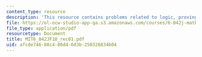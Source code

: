 ```yaml
---
content_type: resource
description: 'This resource contains problems related to logic, proving an implication. '
file: https://ol-ocw-studio-app-qa.s3.amazonaws.com/courses/6-042j-mathematics-for-computer-science-fall-2010/afcde74688c486d46d3b250326834b04_MIT6_042JF10_rec01.pdf
file_type: application/pdf
resourcetype: Document
title: MIT6_042JF10_rec01.pdf
uid: afcde746-88c4-86d4-6d3b-250326834b04
---
```

